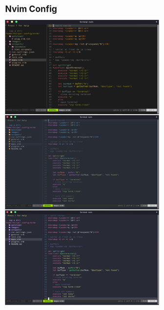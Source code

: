 # Nvim Config

![Dashboard Screenshot](./images/dashboard1.png)
![Dashboard Screenshot](./images/dashboard2.png)
![Dashboard Screenshot](./images/dashboard3.png)
